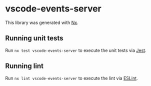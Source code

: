 # vscode-events-server

This library was generated with [Nx](https://nx.dev).

## Running unit tests

Run `nx test vscode-events-server` to execute the unit tests via [Jest](https://jestjs.io).

## Running lint

Run `nx lint vscode-events-server` to execute the lint via [ESLint](https://eslint.org/).
